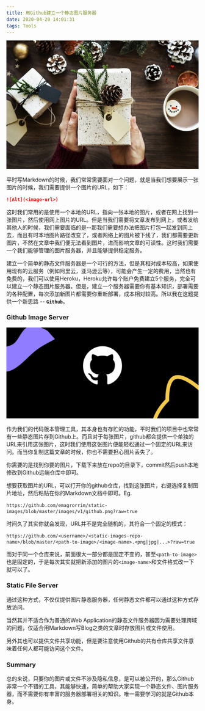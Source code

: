 ```yaml
---
title: 用Github建立一个静态图片服务器
date: 2020-04-20 14:01:31
tags: Tools
---
```


![Hero](https://github.com/emagrorrim/static-images/blob/master/images/v1/gift.jpg?raw=true)

平时写Markdown的时候，我们常常需要面对一个问题，就是当我们想要展示一张图片的时候，我们需要提供一个图片的URL，如下：

```markdown
![Alt](<image-url>)
```

这时我们常用的是使用一个本地的URL，指向一张本地的图片，或者在网上找到一张图片，然后使用网上图片的URL。但是当我们需要将文章发布到网上，或者发给其他人的时候，我们需要面临的是--那我们需要想办法把图片打包一起发到网上去，而且有时本地图片路径改变了，或者网络上的图片被下线了，我们都需要更新图片，不然在文章中我们便无法看到图片，进而影响文章的可读性。这时我们需要一个我们能够管理的图片服务器，并且能够提供稳定服务。

建立一个简单的静态文件服务器是一个可行的方法，但是其相对成本较高，如果使用现有的云服务（例如阿里云，亚马逊云等），可能会产生一定的费用，当然也有免费的，我们可以使用Heroku，Heroku允许每个账户免费建立5个服务，完全可以建立一个静态图片服务器。但是，建立一个服务器需要你有基本知识，部署需要的各种配置，每次添加新图片都需要你重新部署，成本相对较高。所以我在这题提供一个新思路 -- **`Github`**。

### Github Image Server

![Github](https://github.com/emagrorrim/static-images/blob/master/images/v1/github.png?raw=true)

作为我们的代码版本管理工具，其本身也有存贮的功能，平时我们的项目中也常常有一些静态图片存到Github上。而且对于每张图片，github都会提供一个单独的URL来引用这张图片，这时我们使用这张图片便能轻松通过一个固定的URL来访问。而当你复制这篇文章的时候，你也不需要担心图片丢失了。

你需要的是找到你要的图片，下载下来放在repo的目录下，commit然后push本地修改到Github远端仓库中即可。

想要获取图片的URL，可以打开你的github仓库，找到这张图片，右键选择复制图片地址，然后粘贴在你的Markdown文档中即可。Eg.

```
https://github.com/emagrorrim/static-images/blob/master/images/v1/github.png?raw=true
```

时间久了其实你就会发现，URL并不是完全随机的，其符合一个固定的模式：

```
https://github.com/<username>/<static-images-repo-name>/blob/master/<path-to-image>/<image-name>.<png|jpg|...>?raw=true
```

而对于同一个仓库来说，前面很大一部分都是固定不变的，甚至`<path-to-image>`也是固定的，于是每次其实就把新添加的图片的`<image-name>`和文件格式改一下就可以了。

### Static File Server

通过这种方式，不仅仅提供图片静态服务器，任何静态文件都可以通过这种方式存放访问。

当然其并不适合作为普通的Web Application的静态文件服务器因为需要处理跨域的问题，仅适合用Markdown写Blog之类的文章时存放图片或文件使用。

另外其也可以提供文件共享功能，但是要注意使用Github的共有仓库共享文件意味着任何人都可能访问这个文件。

### Summary

总的来说，只要你的图片或文件不涉及隐私信息，是可以被公开的，那么Github非常一个不错的工具，其能够快速，简单的帮助大家实现一个静态文件、图片服务器，而不需要你有丰富的服务器部署相关的知识。唯一需要学习的就是Github本身。
